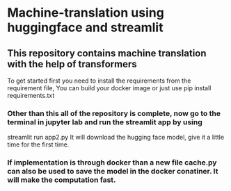 # Machine-translation using huggingface and streamlit

## This repository contains machine translation with the help of transformers

To get started first you need to install the requirements from the requirement file,
You can build your docker image or just use pip install requirements.txt

### Other than this all of the repository is complete, now go to the terminal in jupyter lab and run the streamlit app by using
streamlit run app2.py
It will download the hugging face model, give it a little time for the first time.

### If implementation is through docker than a new file cache.py can also be used to save the model in the docker conatiner. It will make the computation fast. 
